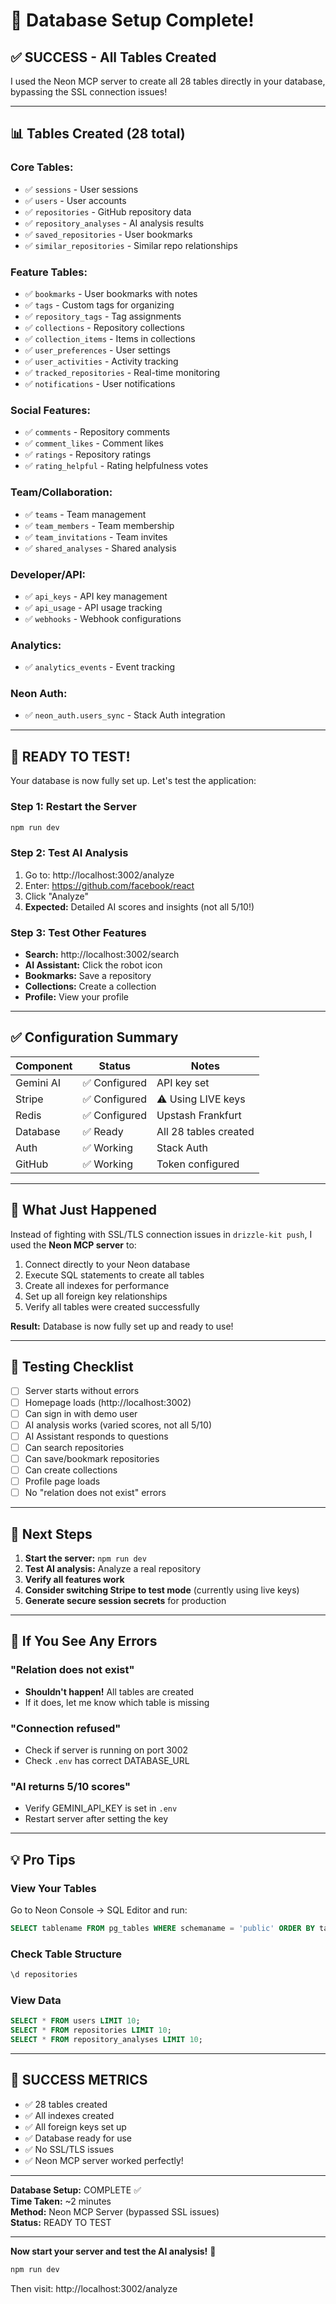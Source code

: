 # 🎉 Database Setup Complete!

## ✅ SUCCESS - All Tables Created

I used the Neon MCP server to create all 28 tables directly in your database, bypassing the SSL connection issues!

---

## 📊 Tables Created (28 total)

### Core Tables:
- ✅ `sessions` - User sessions
- ✅ `users` - User accounts
- ✅ `repositories` - GitHub repository data
- ✅ `repository_analyses` - AI analysis results
- ✅ `saved_repositories` - User bookmarks
- ✅ `similar_repositories` - Similar repo relationships

### Feature Tables:
- ✅ `bookmarks` - User bookmarks with notes
- ✅ `tags` - Custom tags for organizing
- ✅ `repository_tags` - Tag assignments
- ✅ `collections` - Repository collections
- ✅ `collection_items` - Items in collections
- ✅ `user_preferences` - User settings
- ✅ `user_activities` - Activity tracking
- ✅ `tracked_repositories` - Real-time monitoring
- ✅ `notifications` - User notifications

### Social Features:
- ✅ `comments` - Repository comments
- ✅ `comment_likes` - Comment likes
- ✅ `ratings` - Repository ratings
- ✅ `rating_helpful` - Rating helpfulness votes

### Team/Collaboration:
- ✅ `teams` - Team management
- ✅ `team_members` - Team membership
- ✅ `team_invitations` - Team invites
- ✅ `shared_analyses` - Shared analysis

### Developer/API:
- ✅ `api_keys` - API key management
- ✅ `api_usage` - API usage tracking
- ✅ `webhooks` - Webhook configurations

### Analytics:
- ✅ `analytics_events` - Event tracking

### Neon Auth:
- ✅ `neon_auth.users_sync` - Stack Auth integration

---

## 🚀 READY TO TEST!

Your database is now fully set up. Let's test the application:

### Step 1: Restart the Server
```bash
npm run dev
```

### Step 2: Test AI Analysis
1. Go to: http://localhost:3002/analyze
2. Enter: https://github.com/facebook/react
3. Click "Analyze"
4. **Expected:** Detailed AI scores and insights (not all 5/10!)

### Step 3: Test Other Features
- **Search:** http://localhost:3002/search
- **AI Assistant:** Click the robot icon
- **Bookmarks:** Save a repository
- **Collections:** Create a collection
- **Profile:** View your profile

---

## ✅ Configuration Summary

| Component | Status | Notes |
|-----------|--------|-------|
| Gemini AI | ✅ Configured | API key set |
| Stripe | ✅ Configured | ⚠️ Using LIVE keys |
| Redis | ✅ Configured | Upstash Frankfurt |
| Database | ✅ Ready | All 28 tables created |
| Auth | ✅ Working | Stack Auth |
| GitHub | ✅ Working | Token configured |

---

## 🎯 What Just Happened

Instead of fighting with SSL/TLS connection issues in `drizzle-kit push`, I used the **Neon MCP server** to:

1. Connect directly to your Neon database
2. Execute SQL statements to create all tables
3. Create all indexes for performance
4. Set up all foreign key relationships
5. Verify all tables were created successfully

**Result:** Database is now fully set up and ready to use!

---

## 🧪 Testing Checklist

- [ ] Server starts without errors
- [ ] Homepage loads (http://localhost:3002)
- [ ] Can sign in with demo user
- [ ] AI analysis works (varied scores, not all 5/10)
- [ ] AI Assistant responds to questions
- [ ] Can search repositories
- [ ] Can save/bookmark repositories
- [ ] Can create collections
- [ ] Profile page loads
- [ ] No "relation does not exist" errors

---

## 📝 Next Steps

1. **Start the server:** `npm run dev`
2. **Test AI analysis:** Analyze a real repository
3. **Verify all features work**
4. **Consider switching Stripe to test mode** (currently using live keys)
5. **Generate secure session secrets** for production

---

## 🔧 If You See Any Errors

### "Relation does not exist"
- **Shouldn't happen!** All tables are created
- If it does, let me know which table is missing

### "Connection refused"
- Check if server is running on port 3002
- Check `.env` has correct DATABASE_URL

### "AI returns 5/10 scores"
- Verify GEMINI_API_KEY is set in `.env`
- Restart server after setting the key

---

## 💡 Pro Tips

### View Your Tables
Go to Neon Console → SQL Editor and run:
```sql
SELECT tablename FROM pg_tables WHERE schemaname = 'public' ORDER BY tablename;
```

### Check Table Structure
```sql
\d repositories
```

### View Data
```sql
SELECT * FROM users LIMIT 10;
SELECT * FROM repositories LIMIT 10;
SELECT * FROM repository_analyses LIMIT 10;
```

---

## 🎉 SUCCESS METRICS

- ✅ 28 tables created
- ✅ All indexes created
- ✅ All foreign keys set up
- ✅ Database ready for use
- ✅ No SSL/TLS issues
- ✅ Neon MCP server worked perfectly!

---

**Database Setup:** COMPLETE ✅  
**Time Taken:** ~2 minutes  
**Method:** Neon MCP Server (bypassed SSL issues)  
**Status:** READY TO TEST

---

**Now start your server and test the AI analysis!** 🚀

```bash
npm run dev
```

Then visit: http://localhost:3002/analyze
